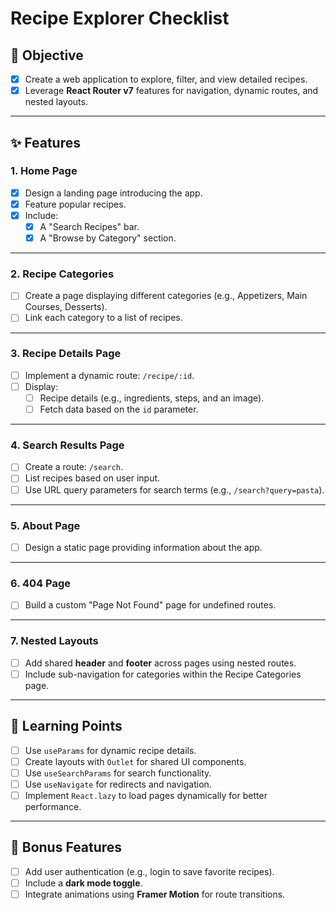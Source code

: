 # Recipe Explorer Checklist

## 🌟 **Objective**
- [x] Create a web application to explore, filter, and view detailed recipes.
- [x] Leverage **React Router v7** features for navigation, dynamic routes, and nested layouts.

---

## ✨ **Features**

### 1. **Home Page**
- [x] Design a landing page introducing the app.
- [x] Feature popular recipes.
- [x] Include:
  - [x] A "Search Recipes" bar.
  - [x] A "Browse by Category" section.

---

### 2. **Recipe Categories**
- [ ] Create a page displaying different categories (e.g., Appetizers, Main Courses, Desserts).
- [ ] Link each category to a list of recipes.

---

### 3. **Recipe Details Page**
- [ ] Implement a dynamic route: `/recipe/:id`.
- [ ] Display:
  - [ ] Recipe details (e.g., ingredients, steps, and an image).
  - [ ] Fetch data based on the `id` parameter.

---

### 4. **Search Results Page**
- [ ] Create a route: `/search`.
- [ ] List recipes based on user input.
- [ ] Use URL query parameters for search terms (e.g., `/search?query=pasta`).

---

### 5. **About Page**
- [ ] Design a static page providing information about the app.

---

### 6. **404 Page**
- [ ] Build a custom "Page Not Found" page for undefined routes.

---

### 7. **Nested Layouts**
- [ ] Add shared **header** and **footer** across pages using nested routes.
- [ ] Include sub-navigation for categories within the Recipe Categories page.

---

## 🎯 **Learning Points**
- [ ] Use `useParams` for dynamic recipe details.
- [ ] Create layouts with `Outlet` for shared UI components.
- [ ] Use `useSearchParams` for search functionality.
- [ ] Use `useNavigate` for redirects and navigation.
- [ ] Implement `React.lazy` to load pages dynamically for better performance.

---

## 🌟 **Bonus Features**
- [ ] Add user authentication (e.g., login to save favorite recipes).
- [ ] Include a **dark mode toggle**.
- [ ] Integrate animations using **Framer Motion** for route transitions.
